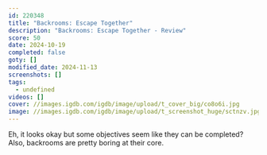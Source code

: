 ```yaml
---
id: 220348
title: "Backrooms: Escape Together"
description: "Backrooms: Escape Together - Review"
score: 50
date: 2024-10-19
completed: false
goty: []
modified_date: 2024-11-13
screenshots: []
tags:
  - undefined
videos: []
cover: //images.igdb.com/igdb/image/upload/t_cover_big/co8o6i.jpg
image: //images.igdb.com/igdb/image/upload/t_screenshot_huge/sctnzv.jpg
---
```

Eh, it looks okay but some objectives seem like they can be completed? Also, backrooms are pretty boring at their core.
